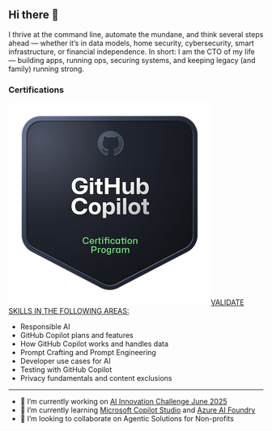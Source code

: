 ## Hi there 👋
I thrive at the command line, automate the mundane, and think several steps ahead — whether it’s in data models, home security, cybersecurity, smart infrastructure, or financial independence.
In short: I am the CTO of my life — building apps, running ops, securing systems, and keeping legacy (and family) running strong.
### Certifications

![GitHub Copilot](img/github-copilot.png)[VALIDATE SKILLS IN THE FOLLOWING AREAS:](https://www.credly.com/badges/ab86e257-bff4-4de6-af57-48bb99875471/public_url)
  - Responsible AI
  - GitHub Copilot plans and features
  - How GitHub Copilot works and handles data
  - Prompt Crafting and Prompt Engineering
  - Developer use cases for AI
  - Testing with GitHub Copilot
  - Privacy fundamentals and content exclusions
---
- 🔭 I’m currently working on [AI Innovation Challenge June 2025](https://womenincloud.com/aichallenge/)
- 🌱 I’m currently learning [Microsoft Copilot Studio](https://learn.microsoft.com/en-us/microsoft-copilot-studio/) and [Azure AI Foundry](https://learn.microsoft.com/en-us/azure/ai-foundry/what-is-azure-ai-foundry)
- 👯 I’m looking to collaborate on Agentic Solutions for Non-profits

<!--
**CarnegieJ/CarnegieJ** is a ✨ _special_ ✨ repository because its `README.md` (this file) appears on your GitHub profile.

Here are some ideas to get you started:

- 🔭 I’m currently working on [AI Innovation Challenge June 2025](https://womenincloud.com/aichallenge/)
- 🌱 I’m currently learning [Microsoft Copilot Studio](https://learn.microsoft.com/en-us/microsoft-copilot-studio/) and [Azure AI Foundry](https://learn.microsoft.com/en-us/azure/ai-foundry/what-is-azure-ai-foundry)
- 👯 I’m looking to collaborate on Agentic Solutions for Non-profits
- 🤔 I’m looking for help with ...
- 💬 Ask me about ...
- 📫 How to reach me: ...
- 😄 Pronouns: ...
- ⚡ Fun fact: ...
-->
